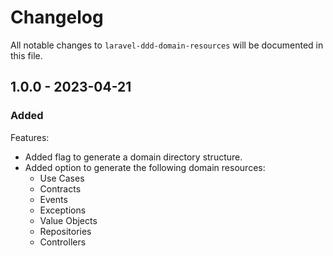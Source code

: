 # Changelog

All notable changes to `laravel-ddd-domain-resources` will be documented in this file.

## 1.0.0 - 2023-04-21

### Added

Features:

-  Added flag to generate a domain directory structure.
-  Added option to generate the following domain resources:
    -  Use Cases
    -  Contracts
    -  Events
    -  Exceptions
    -  Value Objects
    -  Repositories
    -  Controllers
